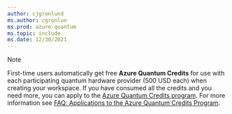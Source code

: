 ```yaml
---
author: cjgronlund
ms.author: cgronlun
ms.prod: azure-quantum
ms.topic: include
ms.date: 12/30/2021
---
```


> [!NOTE]
> First-time users automatically get free **Azure Quantum Credits** for use with each participating quantum hardware provider (500 USD each) when creating your workspace. If you have consumed all the credits and you need more, you can apply to the [Azure Quantum Credits program](https://aka.ms/aq/credits). For more information see [FAQ: Applications to the Azure Quantum Credits Program](xref:microsoft.quantum.credits.credits-faq).
